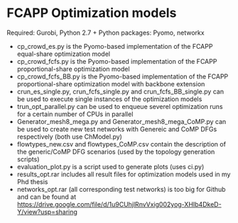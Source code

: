 # FCAPP Optimization models

Required: Gurobi, Python 2.7 + Python packages: Pyomo, networkx

- cp_crowd_es.py is the Pyomo-based implementation of the FCAPP equal-share optimization model
- cp_crowd_fcfs.py is the Pyomo-based implementation of the FCAPP proportional-share optimization model
- cp_crowd_fcfs_BB.py is the Pyomo-based implementation of the FCAPP proportional-share optimization model with backbone extension
- crun_es_single.py, crun_fcfs_single.py and crun_fcfs_BB_single.py can be used to execute single instances of the optimization models
- trun_opt_parallel.py can be used to enqueue severel optimization runs for a certain number of CPUs in parallel
- Generator_mesh8_mega.py and Generator_mesh8_mega_CoMP.py can be used to create new test networks with Genereic and CoMP DFGs respectively (both use ChModel.py)
- flowtypes_new.csv and flowtypes_CoMP.csv contain the description of the generic/CoMP DFG scenarios (used by the topology generation scripts)
- evaluation_plot.py is a script used to generate plots (uses ci.py)
- results_opt.rar includes all result files for optimization models used in my Phd thesis
- networks_opt.rar (all corresponding test networks) is too big for Github and can be found at https://drive.google.com/file/d/1u9CUhjlRnvVxig002yog-XHIb4DkeD-Y/view?usp=sharing